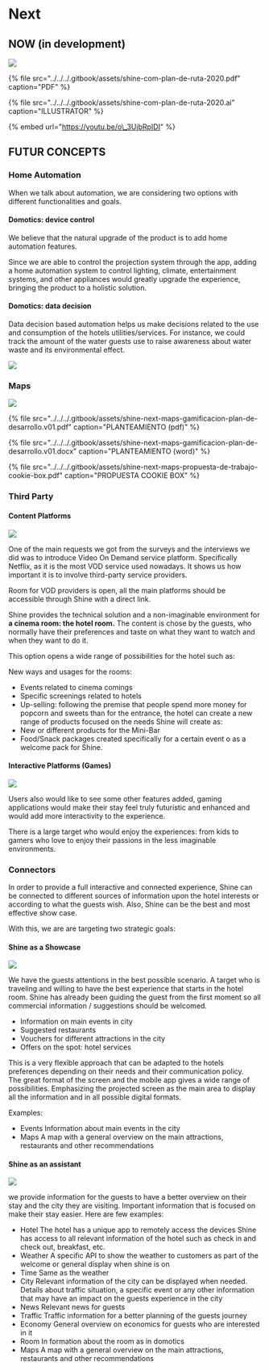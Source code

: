 # Next

## NOW \(in development\)

![](../../../.gitbook/assets/shine-com-plan-de-ruta-2020.jpg)

{% file src="../../../.gitbook/assets/shine-com-plan-de-ruta-2020.pdf" caption="PDF" %}

{% file src="../../../.gitbook/assets/shine-com-plan-de-ruta-2020.ai" caption="ILLUSTRATOR" %}

{% embed url="https://youtu.be/o\_3UjbRpIDI" %}

## FUTUR CONCEPTS

### Home Automation

When we talk about automation, we are considering two options with different functionalities and goals.

#### Domotics: device control

We believe that the natural upgrade of the product is to add home automation features.

Since we are able to control the projection system through the app, adding a home automation system to control lighting, climate, entertainment systems, and other appliances would greatly upgrade the experience, bringing the product to a holistic solution.

#### Domotics: data decision

Data decision based automation helps us make decisions related to the use and consumption of the hotels utilities/services. For instance, we could track the amount of the water guests use to raise awareness about water waste and its environmental effect.

![](../../../.gitbook/assets/shine-next-home-automation-1-.jpg)

### Maps

![](../../../.gitbook/assets/shine-next-maps-1-.jpg)

{% file src="../../../.gitbook/assets/shine-next-maps-gamificacion-plan-de-desarrollo.v01.pdf" caption="PLANTEAMIENTO \(pdf\)" %}

{% file src="../../../.gitbook/assets/shine-next-maps-gamificacion-plan-de-desarrollo.v01.docx" caption="PLANTEAMIENTO \(word\)" %}

{% file src="../../../.gitbook/assets/shine-next-maps-propuesta-de-trabajo-cookie-box.pdf" caption="PROPUESTA COOKIE BOX" %}

### Third Party

#### Content Platforms

![](../../../.gitbook/assets/shine-next-third-party-1-.jpg)

One of the main requests we got from the surveys and the interviews we did was to introduce Video On Demand service platform. Specifically Netflix, as it is the most VOD service used nowadays. It shows us how important it is to involve third-party service providers.

Room for VOD providers is open, all the main platforms should be accessible through Shine with a direct link.

Shine provides the technical solution and a non-imaginable environment for **a cinema room: the hotel room.** The content is chose by the guests, who normally have their preferences and taste on what they want to watch and when they want to do it.

This option opens a wide range of possibilities for the hotel such as:

New ways and usages for the rooms:

* Events related to cinema comings
* Specific screenings related to hotels
* Up-selling: following the premise that people spend more money for popcorn and sweets than for the entrance, the hotel can create a new range of products focused on the needs Shine will create as:
* New or different products for the Mini-Bar
* Food/Snack packages created specifically for a certain event o as a welcome pack for Shine.

#### Interactive Platforms \(Games\)

![](../../../.gitbook/assets/shine-next-third-party-2-.jpg)

Users also would like to see some other features added, gaming applications would make their stay feel truly futuristic and enhanced and would add more interactivity to the experience.

There is a large target who would enjoy the experiences: from kids to gamers who love to enjoy their passions in the less imaginable environments.

### Connectors

In order to provide a full interactive and connected experience, Shine can be connected to different sources of information upon the hotel interests or according to what the guests wish. Also, Shine can be the best and most effective show case.

With this, we are are targeting two strategic goals:

#### Shine as a Showcase

![](../../../.gitbook/assets/shine-next-connectors-1-.jpg)

We have the guests attentions in the best possible scenario. A target who is traveling and willing to have the best experience that starts in the hotel room. Shine has already been guiding the guest from the first moment so all commercial information / suggestions should be welcomed.

* Information on main events in city
* Suggested restaurants
* Vouchers for different attractions in the city
* Offers on the spot: hotel services

This is a very flexible approach that can be adapted to the hotels preferences depending on their needs and their communication policy.  
The great format of the screen and the mobile app gives a wide range of possibilities. Emphasizing the projected screen as the main area to display all the information and in all possible digital formats.

Examples:

* Events Information about main events in the city
* Maps A map with a general overview on the main attractions, restaurants and other recommendations

#### Shine as an assistant

![](../../../.gitbook/assets/shine-next-connectors-2-.jpg)

we provide information for the guests to have a better overview on their stay and the city they are visiting. Important information that is focused on make their stay easier. Here are few examples:

* Hotel The hotel has a unique app to remotely access the devices Shine has access to all relevant information of the hotel such as check in and check out, breakfast, etc.
* Weather A specific API to show the weather to customers as part of the welcome or general display when shine is on
* Time Same as the weather
* City Relevant information of the city can be displayed when needed. Details about traffic situation, a specific event or any other information that may have an impact on the guests experience in the city
* News Relevant news for guests
* Traffic Traffic information for a better planning of the guests journey
* Economy General overview on economics for guests who are interested in it
* Room In formation about the room as in domotics
* Maps A map with a general overview on the main attractions, restaurants and other recommendations

